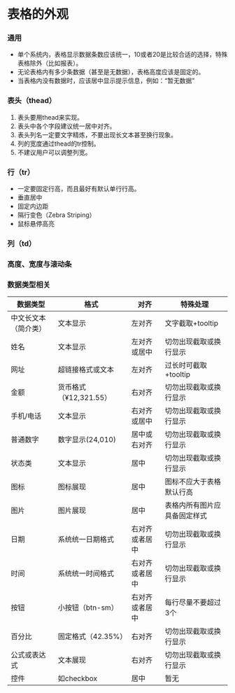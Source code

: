 # 表格的外观

### 通用

* 单个系统内，表格显示数据条数应该统一，10或者20是比较合适的选择，特殊表格除外（比如报表）。
* 无论表格内有多少条数据（甚至是无数据），表格高度应该是固定的。
* 当表格内没有数据时，应该居中显示提示信息，例如：“暂无数据”

### 表头（thead）

1. 表头要用thead来实现。
2. 表头中各个字段建议统一居中对齐。
3. 表头列名一定要文字精炼，不要出现长文本甚至换行现象。
4. 列的宽度通过thead的tr控制。
5. 不建议用户可以调整列宽。

### 行（tr）

* 一定要固定行高，而且最好有默认单行行高。
* 垂直居中
* 固定内边距
* 隔行变色（Zebra Striping）
* 鼠标悬停高亮

### 列（td）

### 高度、宽度与滚动条

### 数据类型相关

| 数据类型 | 格式 | 对齐 | 特殊处理 |
| --- | --- | --- | --- |
| 中文长文本（简介类） | 文本显示 | 左对齐 | 文字截取+tooltip |
| 姓名 | 文本显示 | 左对齐或居中 | 切勿出现截取或换行显示 |
| 网址 | 超链接格式或文本 | 左对齐 | 过长时可截取+tooltip |
| 金额 | 货币格式（¥12,321.55） | 右对齐 | 切勿出现截取或换行显示 |
| 手机\/电话 | 文本显示 | 右对齐或居中 | 切勿出现截取或换行显示 |
| 普通数字 | 数字显示\(24,010\) | 居中或右对齐 | 切勿出现截取或换行显示 |
| 状态类 | 文本显示 | 居中 | 切勿出现截取或换行显示 |
| 图标 | 图标展现 | 居中 | 图标不应大于表格默认行高 |
| 图片 | 图片展现 | 居中 | 表格内所有图片应具备固定样式 |
| 日期 | 系统统一日期格式 | 右对齐或者居中 | 切勿出现截取或换行显示 |
| 时间 | 系统统一时间格式 | 右对齐或者居中 | 切勿出现截取或换行显示 |
| 按钮 | 小按钮（btn-sm） | 右对齐或者居中 | 每行尽量不要超过3个 |
| 百分比 | 固定格式（42.35%） | 右对齐 | 切勿出现截取或换行显示 |
| 公式或表达式 | 文本展现 | 右对齐 | 切勿出现截取或换行显示 |
| 控件 | 如checkbox | 居中 | 暂无 |

